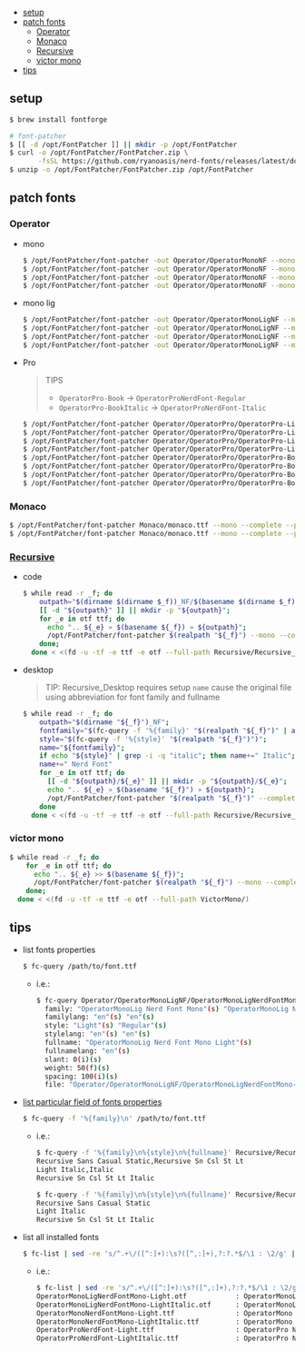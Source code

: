 <!-- START doctoc generated TOC please keep comment here to allow auto update -->
<!-- DON'T EDIT THIS SECTION, INSTEAD RE-RUN doctoc TO UPDATE -->

- [setup](#setup)
- [patch fonts](#patch-fonts)
  - [Operator](#operator)
  - [Monaco](#monaco)
  - [Recursive](#recursive)
  - [victor mono](#victor-mono)
- [tips](#tips)

<!-- END doctoc generated TOC please keep comment here to allow auto update -->

## setup
```bash
$ brew install fontforge

# font-patcher
$ [[ -d /opt/FontPatcher ]] || mkdir -p /opt/FontPatcher
$ curl -o /opt/FontPatcher/FontPatcher.zip \
       -fsSL https://github.com/ryanoasis/nerd-fonts/releases/latest/download/FontPatcher.zip
$ unzip -o /opt/FontPatcher/FontPatcher.zip /opt/FontPatcher
```

## patch fonts
### Operator
- mono
  ```bash
  $ /opt/FontPatcher/font-patcher -out Operator/OperatorMonoNF --mono --complete --progressbars -ext ttf Operator/OperatorMono/OperatorMono-Light.otf
  $ /opt/FontPatcher/font-patcher -out Operator/OperatorMonoNF --mono --complete --progressbars -ext otf Operator/OperatorMono/OperatorMono-Light.otf
  $ /opt/FontPatcher/font-patcher -out Operator/OperatorMonoNF --mono --complete --progressbars -ext ttf Operator/OperatorMono/OperatorMono-LightItalic.otf
  $ /opt/FontPatcher/font-patcher -out Operator/OperatorMonoNF --mono --complete --progressbars -ext otf Operator/OperatorMono/OperatorMono-LightItalic.otf
  ```

- mono lig
  ```bash
  $ /opt/FontPatcher/font-patcher -out Operator/OperatorMonoLigNF --mono --complete --progressbars -ext ttf Operator/OperatorMonoLig/OperatorMonoLig-Light.otf
  $ /opt/FontPatcher/font-patcher -out Operator/OperatorMonoLigNF --mono --complete --progressbars -ext otf Operator/OperatorMonoLig/OperatorMonoLig-Light.otf
  $ /opt/FontPatcher/font-patcher -out Operator/OperatorMonoLigNF --mono --complete --progressbars -ext ttf Operator/OperatorMonoLig/OperatorMonoLig-LightItalic.otf
  $ /opt/FontPatcher/font-patcher -out Operator/OperatorMonoLigNF --mono --complete --progressbars -ext otf Operator/OperatorMonoLig/OperatorMonoLig-LightItalic.otf
  ```

- Pro

  > TIPS
  > - `OperatorPro-Book` -> `OperatorProNerdFont-Regular`
  > - `OperatorPro-BookItalic` -> `OperatorProNerdFont-Italic`

  ```bash
  $ /opt/FontPatcher/font-patcher Operator/OperatorPro/OperatorPro-Light.otf       -out Operator/OperatorProNF --complete --progressbars -ext ttf
  $ /opt/FontPatcher/font-patcher Operator/OperatorPro/OperatorPro-Light.otf       -out Operator/OperatorProNF --complete --progressbars -ext otf
  $ /opt/FontPatcher/font-patcher Operator/OperatorPro/OperatorPro-LightItalic.otf -out Operator/OperatorProNF --complete --progressbars -ext ttf
  $ /opt/FontPatcher/font-patcher Operator/OperatorPro/OperatorPro-LightItalic.otf -out Operator/OperatorProNF --complete --progressbars -ext otf
  $ /opt/FontPatcher/font-patcher Operator/OperatorPro/OperatorPro-Book.otf        -out Operator/OperatorProNF --complete --progressbars -ext ttf --name 'Operator Pro Book Nerd Font'
  $ /opt/FontPatcher/font-patcher Operator/OperatorPro/OperatorPro-Book.otf        -out Operator/OperatorProNF --complete --progressbars -ext otf --name 'Operator Pro Book Nerd Font'
  $ /opt/FontPatcher/font-patcher Operator/OperatorPro/OperatorPro-BookItalic.otf  -out Operator/OperatorProNF --complete --progressbars -ext ttf --name 'Operator Pro Book Italic Nerd Font'
  $ /opt/FontPatcher/font-patcher Operator/OperatorPro/OperatorPro-BookItalic.otf  -out Operator/OperatorProNF --complete --progressbars -ext otf --name 'Operator Pro Book Italic Nerd Font'
  ```

### Monaco
```bash
$ /opt/FontPatcher/font-patcher Monaco/monaco.ttf --mono --complete --progressbars -ext ttf
$ /opt/FontPatcher/font-patcher Monaco/monaco.ttf --mono --complete --progressbars -ext otf
```

### [Recursive](https://github.com/arrowtype/recursive)
- code
  ```bash
  $ while read -r _f; do
      outpath="$(dirname $(dirname $_f))_NF/$(basename $(dirname $_f))";
      [[ -d "${outpath}" ]] || mkdir -p "${outpath}";
      for _e in otf ttf; do
        echo ".. ${_e} » $(basename ${_f}) » ${outpath}";
        /opt/FontPatcher/font-patcher $(realpath "${_f}") --mono --complete --quiet -ext ${_e} -out "${outpath}";
      done;
    done < <(fd -u -tf -e ttf -e otf --full-path Recursive/Recursive_Code/)
  ```
- desktop

  > TIP:
  > Recursive_Desktop requires setup `name` cause the original file using abbreviation for font family and fullname

  ```bash
  $ while read -r _f; do
      outpath="$(dirname "${_f}")_NF";
      fontfamily="$(fc-query -f '%{family}' "$(realpath "${_f}")" | awk -F, '{print $1}')";
      style="$(fc-query -f '%{style}' "$(realpath "${_f}")")";
      name="${fontfamily}";
      if echo "${style}" | grep -i -q "italic"; then name+=" Italic"; fi
      name+=" Nerd Font"
      for _e in otf ttf; do
        [[ -d "${outpath}/${_e}" ]] || mkdir -p "${outpath}/${_e}";
        echo ".. ${_e} » $(basename "${_f}") » ${outpath}";
        /opt/FontPatcher/font-patcher "$(realpath "${_f}")" --complete --quiet -ext ${_e} -out "${outpath}/${_e}" --name "\"${name}\""
      done
    done < <(fd -u -tf -e ttf -e otf --full-path Recursive/Recursive_Desktop/)
  ```

### victor mono
```bash
$ while read -r _f; do
    for _e in otf ttf; do
      echo ".. ${_e} >> $(basename ${_f})";
      /opt/FontPatcher/font-patcher $(realpath "${_f}") --mono --complete --quiet -ext ${_e} -out ../VictorMonoNF/$(dirname "${_f}");
    done;
  done < <(fd -u -tf -e ttf -e otf --full-path VictorMono/)
```

## tips
- list fonts properties
  ```bash
  $ fc-query /path/to/font.ttf
  ```

  - i.e.:
    ```bash
    $ fc-query Operator/OperatorMonoLigNF/OperatorMonoLigNerdFontMono-Light.ttf | grep -E 'family|style|fullname|weight|slant|spacing|file'
      family: "OperatorMonoLig Nerd Font Mono"(s) "OperatorMonoLig Nerd Font Mono Light"(s)
      familylang: "en"(s) "en"(s)
      style: "Light"(s) "Regular"(s)
      stylelang: "en"(s) "en"(s)
      fullname: "OperatorMonoLig Nerd Font Mono Light"(s)
      fullnamelang: "en"(s)
      slant: 0(i)(s)
      weight: 50(f)(s)
      spacing: 100(i)(s)
      file: "Operator/OperatorMonoLigNF/OperatorMonoLigNerdFontMono-Light.ttf"(s)
    ```

- [list particular field of fonts properties](https://stackoverflow.com/a/43614521/2940319)
  ```bash
  $ fc-query -f '%{family}\n' /path/to/font.ttf
  ```

  - i.e.:
    ```bash
    $ fc-query -f '%{family}\n%{style}\n%{fullname}' Recursive/Recursive_Desktop/RecursiveSansCslSt-LtItalic.ttf
    Recursive Sans Casual Static,Recursive Sn Csl St Lt
    Light Italic,Italic
    Recursive Sn Csl St Lt Italic

    $ fc-query -f '%{family}\n%{style}\n%{fullname}' Recursive/Recursive_Desktop/RecursiveSansCslSt-LtItalic.ttf | awk -F, '{print $1}'
    Recursive Sans Casual Static
    Light Italic
    Recursive Sn Csl St Lt Italic
    ```

- list all installed fonts
  ```bash
  $ fc-list | sed -re 's/^.+\/([^:]+):\s?([^,:]+),?:?.*$/\1 : \2/g' | column -t -s: -o:
  ```

  - i.e.:
    ```bash
    $ fc-list | sed -re 's/^.+\/([^:]+):\s?([^,:]+),?:?.*$/\1 : \2/g' | column -t -s: -o: | grep operator | sort -t2
    OperatorMonoLigNerdFontMono-Light.otf            : OperatorMonoLig Nerd Font Mono
    OperatorMonoLigNerdFontMono-LightItalic.otf      : OperatorMonoLig Nerd Font Mono
    OperatorMonoNerdFontMono-Light.ttf               : OperatorMono Nerd Font Mono
    OperatorMonoNerdFontMono-LightItalic.ttf         : OperatorMono Nerd Font Mono
    OperatorProNerdFont-Light.ttf                    : OperatorPro Nerd Font
    OperatorProNerdFont-LightItalic.ttf              : OperatorPro Nerd Font
    ```
